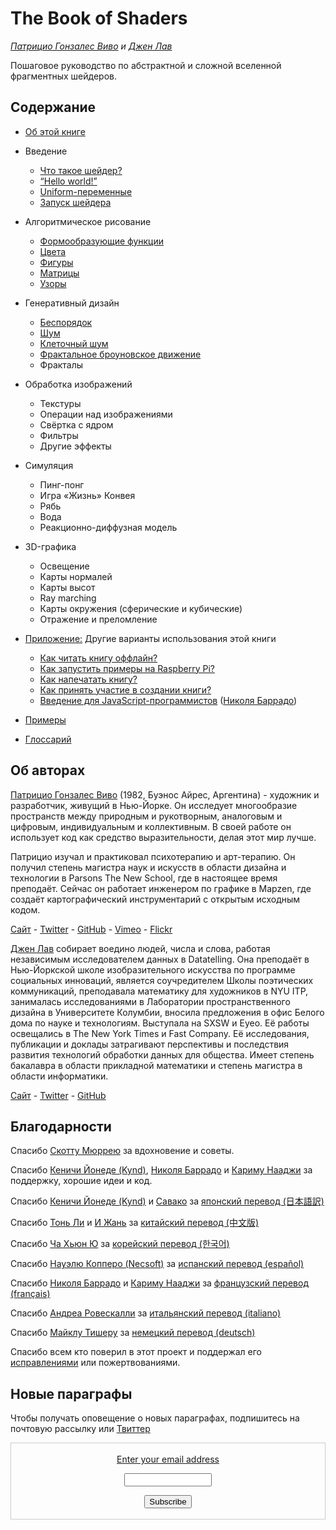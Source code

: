 <canvas id="custom" class="canvas" data-fragment-url="src/moon/moon.frag" data-textures="src/moon/moon.jpg" width="350px" height="350px"></canvas>

# The Book of Shaders
*[Патрицио Гонзалес Виво](http://patriciogonzalezvivo.com/) и [Джен Лав](http://jenlowe.net/)*

Пошаговое руководство по абстрактной и сложной вселенной фрагментных шейдеров.

<div class="header">
<a href="https://www.paypal.com/cgi-bin/webscr?cmd=_s-xclick&hosted_button_id=B5FSVSHGEATCG" style="float: right;"><img src="https://www.paypalobjects.com/en_US/i/btn/btn_donate_SM.gif" alt=""></a>
</div>

## Содержание

* [Об этой книге](00/?lan=ru)

* Введение
    * [Что такое шейдер?](01/?lan=ru)
    * [“Hello world!”](02/?lan=ru)
    * [Uniform-переменные](03/?lan=ru)
    * [Запуск шейдера](04/?lan=ru)

* Алгоритмическое рисование
    * [Формообразующие функции](05/?lan=ru)
    * [Цвета](06/?lan=ru)
    * [Фигуры](07/?lan=ru)
    * [Матрицы](08/?lan=ru)
    * [Узоры](09/?lan=ru)

* Генеративный дизайн
    * [Беспорядок](10/?lan=ru)
    * [Шум](11/?lan=ru)
    * [Клеточный шум](12/?lan=ru)
    * [Фрактальное броуновское движение](13/?lan=ru)
    * Фракталы

* Обработка изображений
    * Текстуры
    * Операции над изображениями
    * Свёртка с ядром
    * Фильтры
    * Другие эффекты

* Симуляция
    * Пинг-понг
    * Игра «Жизнь» Конвея
    * Рябь
    * Вода
    * Реакционно-диффузная модель

* 3D-графика
    * Освещение
    * Карты нормалей
    * Карты высот
    * Ray marching
    * Карты окружения (сферические и кубические)
    * Отражение и преломление

* [Приложение:](appendix/?lan=ru) Другие варианты использования этой книги
    * [Как читать книгу оффлайн?](appendix/00/?lan=ru)
    * [Как запустить примеры на Raspberry Pi?](appendix/01/?lan=ru)
    * [Как напечатать книгу?](appendix/02/?lan=ru)
    * [Как принять участие в создании книги?](appendix/03/?lan=ru)
    * [Введение для JavaScript-программистов](appendix/04/?lan=ru) ([Николя Баррадо](http://www.barradeau.com/))

* [Примеры](examples/?lan=ru)

* [Глоссарий](glossary/)

## Об авторах

[Патрицио Гонзалес Виво](http://patriciogonzalezvivo.com/) (1982, Буэнос Айрес, Аргентина) - художник и разработчик, живущий в Нью-Йорке. Он исследует многообразие пространств между природным и рукотворным, аналоговым и цифровым, индивидуальным и коллективным. В своей работе он использует код как средство выразительности, делая этот мир лучше.

Патрицио изучал и практиковал психотерапию и арт-терапию. Он получил степень магистра наук и искусств в области дизайна и технологии в Parsons The New School, где в настоящее время преподаёт. Сейчас он работает инженером по графике в Mapzen, где создаёт картографический инструментарий с открытым исходным кодом.

<div class="header"> <a href="http://patriciogonzalezvivo.com/" target="_blank">Сайт</a> - <a href="https://twitter.com/patriciogv" target="_blank">Twitter</a> - <a href="https://github.com/patriciogonzalezvivo" target="_blank">GitHub</a> - <a href="https://vimeo.com/patriciogv" target="_blank">Vimeo</a> - <a href="https://www.flickr.com/photos/106950246@N06/" target="_blank"> Flickr</a></div>

[Джен Лав](http://jenlowe.net/) собирает воедино людей, числа и слова, работая независимым исследователем данных в Datatelling. Она преподаёт в Нью-Йоркской школе изобразительного искусства по программе социальных инноваций, является соучредителем Школы поэтических коммуникаций, преподавала математику для художников в NYU ITP, занималась исследованиями в Лаборатории пространственного дизайна в Университете Колумбии, вносила предложения в офис Белого дома по науке и технологиям. Выступала на SXSW и Eyeo. Её работы освещались в The New York Times и Fast Company. Её исследования, публикации и доклады затрагивают перспективы и последствия развития технологий обработки данных для общества. Имеет степень бакалавра в области прикладной математики и степень магистра в области информатики.

<div class="header"> <a href="http://jenlowe.net/" target="_blank">Сайт</a> - <a href="https://twitter.com/datatelling" target="_blank">Twitter</a> - <a href="https://github.com/datatelling" target="_blank">GitHub</a></div>

## Благодарности

Спасибо [Скотту Мюррею](http://alignedleft.com/) за вдохновение и советы.

Спасибо [Кеничи Йонеде (Kynd)](https://twitter.com/kyndinfo), [Николя Баррадо](https://twitter.com/nicoptere) и [Кариму Нааджи](http://karim.naaji.fr/) за поддержку, хорошие идеи и код.

Спасибо [Кеничи Йонеде (Kynd)](https://twitter.com/kyndinfo) и [Савако](https://twitter.com/sawakohome) за [японский перевод (日本語訳)](?lan=jp)

Спасибо [Тонь Ли](https://www.facebook.com/tong.lee.9484) и [И Жань](https://www.facebook.com/archer.zetta?pnref=story) за [китайский перевод (中文版)](?lan=ch)

Спасибо [Ча Хьюн Ю](https://www.facebook.com/fkkcloud) за [корейский перевод (한국어)](?lan=kr)

Спасибо [Науэлю Копперо (Necsoft)](http://hinecsoft.com/) за [испанский перевод (español)](?lan=es)

Спасибо [Николя Баррадо](https://twitter.com/nicoptere) и [Кариму Нааджи](http://karim.naaji.fr/) за [французский перевод (français)](?lan=fr)

Спасибо [Андреа Ровескалли](https://www.earove.info) за [итальянский перевод (italiano)](?lan=it)

Спасибо [Майклу Тишеру](http://www.mitinet.de) за [немецкий перевод (deutsch)](?lan=de)

Спасибо всем кто поверил в этот проект и поддержал его [исправлениями](https://github.com/patriciogonzalezvivo/thebookofshaders/graphs/contributors) или пожертвованиями.

## Новые параграфы

Чтобы получать оповещение о новых параграфах, подпишитесь на почтовую рассылку или [Твиттер](https://twitter.com/bookofshaders)

 <form style="border:1px solid #ccc;padding:3px;text-align:center;" action="https://tinyletter.com/thebookofshaders" method="post" target="popupwindow" onsubmit="window.open('https://tinyletter.com/thebookofshaders', 'popupwindow', 'scrollbars=yes,width=800,height=600');return true"><a href="https://tinyletter.com/thebookofshaders"><p><label for="tlemail">Enter your email address</label></p></a><p><input type="text" style="width:140px" name="email" id="tlemail" /></p><input type="hidden" value="1" name="embed"/><input type="submit" value="Subscribe" /><p><a href="https://tinyletter.com" target="_blank"></a></p></form>
